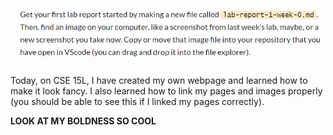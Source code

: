 ![Image](LabWeek0.PNG)

Today, on CSE 15L, I have created my own webpage and learned how to make it look fancy. I also learned how to link my pages and images properly (you should be able to see this if I linked my pages correctly).

**LOOK AT MY BOLDNESS SO COOL**